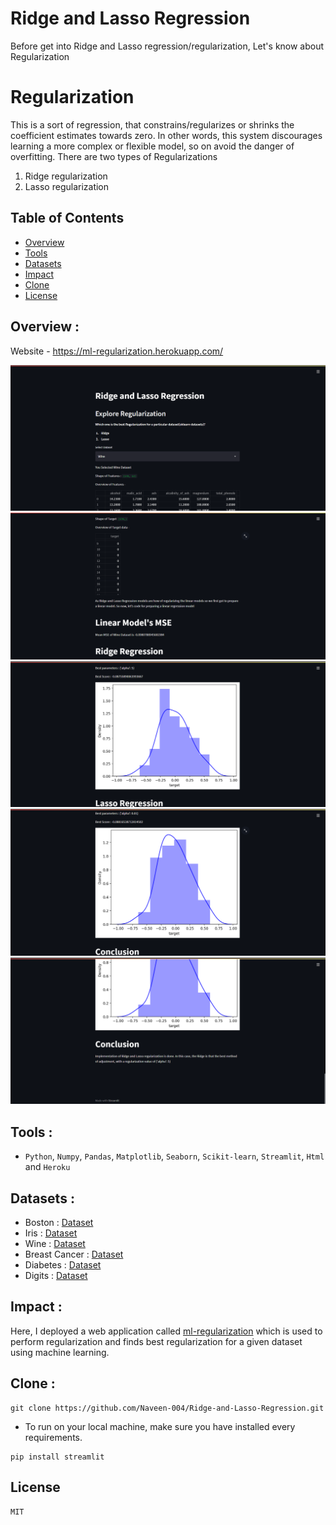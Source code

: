 # Ridge and Lasso Regression
Before get into Ridge and Lasso regression/regularization, Let's know about Regularization

# Regularization
This is a sort of regression, that constrains/regularizes or shrinks the coefficient estimates towards zero. In other words, this system discourages learning a more complex or flexible model, so on avoid the danger of overfitting.
There are two types of Regularizations
1. Ridge regularization
2. Lasso regularization

## Table of Contents

-   [Overview](#Overview)
-   [Tools](#Tools)
-   [Datasets](#Datasets)
-   [Impact](#Impact)
-   [Clone](#Clone)
-   [License](#License)

## Overview :
<p>Website - <a href='https://ml-regularization.herokuapp.com/'>https://ml-regularization.herokuapp.com/</a></p>
<img src = 'https://github.com/Naveen-004/Ridge-and-Lasso-Regression/blob/master/img/scr1.png'>
<img src = 'https://github.com/Naveen-004/Ridge-and-Lasso-Regression/blob/master/img/scr2.png'>
<img src = 'https://github.com/Naveen-004/Ridge-and-Lasso-Regression/blob/master/img/scr3.png'>
<img src = 'https://github.com/Naveen-004/Ridge-and-Lasso-Regression/blob/master/img/scr4.png'>
<img src = 'https://github.com/Naveen-004/Ridge-and-Lasso-Regression/blob/master/img/scr5.png'>

## Tools :
- ```Python```, ```Numpy```, ```Pandas```, ```Matplotlib```, ```Seaborn```, ```Scikit-learn```, ```Streamlit```, ```Html``` and ```Heroku```

## Datasets :
- Boston          :   [Dataset](https://scikit-learn.org/stable/modules/generated/sklearn.datasets.load_boston.html)
- Iris            :   [Dataset](https://scikit-learn.org/stable/modules/generated/sklearn.datasets.load_iris.html)
- Wine            :   [Dataset](https://scikit-learn.org/stable/modules/generated/sklearn.datasets.load_wine.html)
- Breast Cancer   :   [Dataset](https://scikit-learn.org/stable/modules/generated/sklearn.datasets.load_breast_cancer.html)
- Diabetes        :   [Dataset](https://scikit-learn.org/stable/modules/generated/sklearn.datasets.load_diabetes.html)
- Digits          :   [Dataset](https://scikit-learn.org/stable/modules/generated/sklearn.datasets.load_digits.html)

## Impact :
<p>Here, I deployed a web application called <a href='https://ml-regularization.herokuapp.com/'>ml-regularization</a> which is used to perform regularization and finds best regularization for a given dataset using machine learning.</p>

## Clone :
```
git clone https://github.com/Naveen-004/Ridge-and-Lasso-Regression.git
```
- To run on your local machine, make sure you have installed every requirements.
```
pip install streamlit
```
## License
```MIT```

